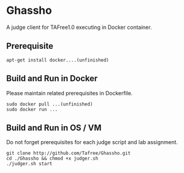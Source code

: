 # Ghassho
A judge client for TAFree1.0 executing in Docker container.

## Prerequisite
```
apt-get install docker....(unfinished)
```

## Build and Run in Docker  
Please maintain related prerequisites in Dockerfile.
```
sudo docker pull ...(unfinished)  
sudo docker run ...
```

## Build and Run in OS / VM  
Do not forget prerequisites for each judge script and lab assignment. 
```
git clone http://github.com/Tafree/Ghassho.git
cd ./Ghassho && chmod +x judger.sh
./judger.sh start
```

